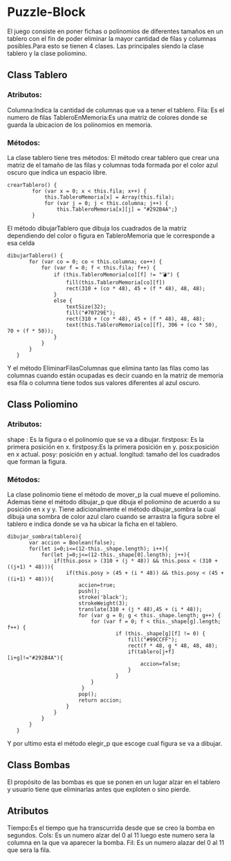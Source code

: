 # Puzzle-Block
El juego consiste en poner fichas o polinomios de diferentes tamaños en un tablero con el fin de poder eliminar la mayor cantidad de filas y columnas posibles.Para esto se tienen 4 clases. Las principales siendo la clase tablero y la clase poliomino.
## Class Tablero
### Atributos:
Columna:Indica la cantidad de columnas que va a tener el tablero.
Fila: Es el numero de filas
TableroEnMemoria:Es una matriz de colores donde se guarda la ubicacion de los polinomios en memoria.
### Métodos:
La clase tablero tiene tres métodos:
El método crear tablero que crear una matriz de el tamaño de las filas y columnas toda formada por el color azul oscuro que indica un espacio libre.
```
crearTablero() {
        for (var x = 0; x < this.fila; x++) {
            this.TableroMemoria[x] = Array(this.fila);
            for (var j = 0; j < this.columna; j++) {
                this.TableroMemoria[x][j] = "#292B4A";}
        }
```
El método dibujarTablero que dibuja los cuadrados de la matriz dependiendo del color o figura en TableroMemoria que le corresponde a esa celda
 ```
 dibujarTablero() {
        for (var co = 0; co < this.columna; co++) {
            for (var f = 0; f < this.fila; f++) {
                if (this.TableroMemoria[co][f] != "💣") {
                    fill(this.TableroMemoria[co][f])
                    rect(310 + (co * 48), 45 + (f * 48), 48, 48);
                }
                else {
                    textSize(32);
                    fill("#70729E");
                    rect(310 + (co * 48), 45 + (f * 48), 48, 48);
                    text(this.TableroMemoria[co][f], 306 + (co * 50), 70 + (f * 50));
                }
            }
        }
    }
 ```
Y el método EliminarFilasColumnas que elimina tanto las filas como las columnas cuando están ocupadas es decir cuando en la matriz de memoria esa fila o columna tiene todos sus valores diferentes al azul oscuro. 
## Class Poliomino
### Atributos:
shape : Es la figura o el polinomio que se va a dibujar.
firstposx: Es la primera posición en x.
firstposy:Es la primera posición en y.
posx:posición en x actual.
posy: posición en y actual.
longitud: tamaño del los cuadrados que forman la figura.
### Métodos:
La clase polinomio tiene el método de mover_p la cual mueve el poliomino. Ademas tiene el método dibujar_p que dibuja el poliomino de acuerdo a su posición en x y y.
Tiene adicionalmente el método dibujar_sombra la cual dibuja una sombra de color azul claro cuando se arrastra la figura sobre el tablero e indica donde se va ha ubicar la ficha en el tablero.
 ```
 dibujar_sombra(tablero){
        var accion = Boolean(false);
        for(let i=0;i<=(12-this._shape.length); i++){
            for(let j=0;j<=(12-this._shape[0].length); j++){
                if(this.posx > (310 + (j * 48)) && this.posx < (310 + ((j+1) * 48))){
                    if(this.posy > (45 + (i * 48)) && this.posy < (45 + ((i+1) * 48))){
                        accion=true;
                        push();
                        stroke('black');
                        strokeWeight(3);
                        translate(310 + (j * 48),45 + (i * 48));
                        for (var g = 0; g < this._shape.length; g++) {
                            for (var f = 0; f < this._shape[g].length; f++) {
                                    if (this._shape[g][f] != 0) {
                                        fill("#99CCFF");
                                        rect(f * 48, g * 48, 48, 48);
                                        if(tablero[j+f][i+g]!="#292B4A"){
                                            accion=false;
                                        }
                                    }
                            }  
                         }
                        pop();
                        return accion; 
                    }
                }
            }
        }
    }
  ```
  Y por ultimo esta el método elegir_p que escoge cual figura se va a dibujar.
## Class Bombas
El propósito de las bombas es que se ponen en un lugar alzar en el tablero y usuario tiene que eliminarlas antes que exploten o sino pierde.
## Atributos
Tiempo:Es el tiempo que ha transcurrida desde que se creo la bomba en segundos.
Cols: Es un numero alzar del 0 al 11 luego este numero sera la columna en la que va aparecer la bomba.
Fil: Es un numero alazar del 0 al 11 que sera la fila.
